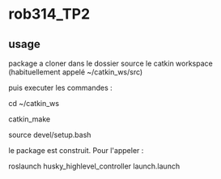 # rob314_TP2

## usage 
package a cloner dans le dossier source le catkin workspace (habituellement appelé ~/catkin_ws/src)

puis executer les commandes :

cd ~/catkin_ws

catkin_make

source devel/setup.bash


le package est construit. Pour l'appeler :

roslaunch husky_highlevel_controller launch.launch

